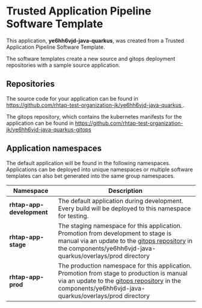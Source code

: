 # Trusted Application Pipeline Software Template

This application, **ye6hh6vjd-java-quarkus**, was created from a Trusted Application Pipeline Software Template.

The software templates create a new source and gitops deployment repositories with a sample source application. 

## Repositories

The source code for your application can be found in [https://github.com/rhtap-test-organization-jk/ye6hh6vjd-java-quarkus ](https://github.com/rhtap-test-organization-jk/ye6hh6vjd-java-quarkus ).
 
The gitops repository, which contains the kubernetes manifests for the application can be found in 
[https://github.com/rhtap-test-organization-jk/ye6hh6vjd-java-quarkus-gitops ](https://github.com/rhtap-test-organization-jk/ye6hh6vjd-java-quarkus-gitops ) 

## Application namespaces 

The default application will be found in the following namespaces. Applications can be deployed into unique namespaces or multiple software templates can also bet generated into the same group namespaces.  

|  Namespace   |  Description   |  
| -------- | -------- |   
| **rhtap-app-development** | The default application during development. Every build will be deployed to this namespace for testing. | 
| **rhtap-app-stage** | The staging namespace for this application. Promotion from development to stage is manual via an update to the [gitops repository](https://github.com/rhtap-test-organization-jk/ye6hh6vjd-java-quarkus-gitops ) in the components/ye6hh6vjd-java-quarkus/overlays/prod directory |  
| **rhtap-app-prod** | The production namespace for this application. Promotion from stage to production is manual via an update to the [gitops repository](https://github.com/rhtap-test-organization-jk/ye6hh6vjd-java-quarkus-gitops ) in the components/ye6hh6vjd-java-quarkus/overlays/prod directory | 